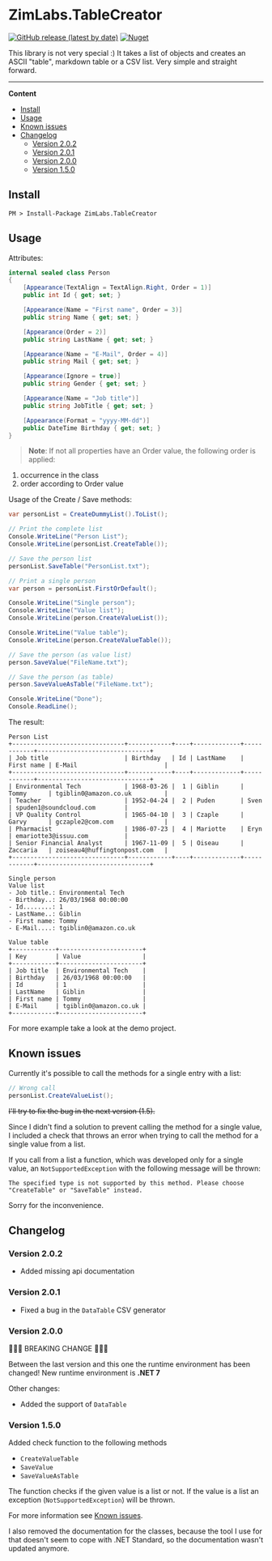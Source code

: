 # ZimLabs.TableCreator

[![GitHub release (latest by date)](https://img.shields.io/github/v/release/InvaderZim85/ZimLabs.TableCreator)](https://github.com/InvaderZim85/ZimLabs.TableCreator/releases) [![Nuget](https://img.shields.io/nuget/v/ZimLabs.TableCreator)](https://www.nuget.org/packages/ZimLabs.TableCreator/)

This library is not very special :) It takes a list of objects and creates an ASCII "table", markdown table or a CSV list. Very simple and straight forward.

---

**Content**

<!-- TOC -->

- [Install](#install)
- [Usage](#usage)
- [Known issues](#known-issues)
- [Changelog](#changelog)
    - [Version 2.0.2](#version-202)
    - [Version 2.0.1](#version-201)
    - [Version 2.0.0](#version-200)
    - [Version 1.5.0](#version-150)

<!-- /TOC -->

## Install

```
PM > Install-Package ZimLabs.TableCreator
```

## Usage

Attributes:

```csharp
internal sealed class Person
{
    [Appearance(TextAlign = TextAlign.Right, Order = 1)]
    public int Id { get; set; }

    [Appearance(Name = "First name", Order = 3)]
    public string Name { get; set; }

    [Appearance(Order = 2)]
    public string LastName { get; set; }

    [Appearance(Name = "E-Mail", Order = 4)]
    public string Mail { get; set; }

    [Appearance(Ignore = true)]
    public string Gender { get; set; }

    [Appearance(Name = "Job title")]
    public string JobTitle { get; set; }

    [Appearance(Format = "yyyy-MM-dd")]
    public DateTime Birthday { get; set; }
}
```

> **Note**: If not all properties have an Order value, the following order is applied:

1. occurrence in the class
2. order according to Order value

Usage of the Create / Save methods:

```csharp
var personList = CreateDummyList().ToList();

// Print the complete list
Console.WriteLine("Person List");
Console.WriteLine(personList.CreateTable());

// Save the person list
personList.SaveTable("PersonList.txt");

// Print a single person
var person = personList.FirstOrDefault();

Console.WriteLine("Single person");
Console.WriteLine("Value list");
Console.WriteLine(person.CreateValueList());

Console.WriteLine("Value table");
Console.WriteLine(person.CreateValueTable());

// Save the person (as value list)
person.SaveValue("FileName.txt");

// Save the person (as table)
person.SaveValueAsTable("FileName.txt");

Console.WriteLine("Done");
Console.ReadLine();
```

The result:

```
Person List
+-------------------------------+------------+----+-------------+------------+-------------------------------+
| Job title                     | Birthday   | Id | LastName    | First name | E-Mail                        |
+-------------------------------+------------+----+-------------+------------+-------------------------------+
| Environmental Tech            | 1968-03-26 |  1 | Giblin      | Tommy      | tgiblin0@amazon.co.uk         |
| Teacher                       | 1952-04-24 |  2 | Puden       | Sven       | spuden1@soundcloud.com        |
| VP Quality Control            | 1965-04-10 |  3 | Czaple      | Garvy      | gczaple2@com.com              |
| Pharmacist                    | 1986-07-23 |  4 | Mariotte    | Eryn       | emariotte3@issuu.com          |
| Senior Financial Analyst      | 1967-11-09 |  5 | Oiseau      | Zaccaria   | zoiseau4@huffingtonpost.com   |
+-------------------------------+------------+----+-------------+------------+-------------------------------+

Single person
Value list
- Job title.: Environmental Tech
- Birthday..: 26/03/1968 00:00:00
- Id........: 1
- LastName..: Giblin
- First name: Tommy
- E-Mail....: tgiblin0@amazon.co.uk

Value table
+------------+-----------------------+
| Key        | Value                 |
+------------+-----------------------+
| Job title  | Environmental Tech    |
| Birthday   | 26/03/1968 00:00:00   |
| Id         | 1                     |
| LastName   | Giblin                |
| First name | Tommy                 |
| E-Mail     | tgiblin0@amazon.co.uk |
+------------+-----------------------+
```

For more example take a look at the demo project.

## Known issues

Currently it's possible to call the methods for a single entry with a list:

```csharp
// Wrong call
personList.CreateValueList();
```

~~I'll try to fix the bug in the next version (1.5).~~

Since I didn't find a solution to prevent calling the method for a single value, I included a check that throws an error when trying to call the method for a single value from a list.

If you call from a list a function, which was developed only for a single value, an `NotSupportedException` with the following message will be thrown:

```
The specified type is not supported by this method. Please choose "CreateTable" or "SaveTable" instead.
```

Sorry for the inconvenience.

## Changelog

### Version 2.0.2

- Added missing api documentation

### Version 2.0.1

- Fixed a bug in the `DataTable` CSV generator 

### Version 2.0.0

🚨🚨🚨 BREAKING CHANGE 🚨🚨🚨

Between the last version and this one the runtime environment has been changed! New runtime environment is **.NET 7**

Other changes:

- Added the support of `DataTable`

### Version 1.5.0

Added check function to the following methods

- `CreateValueTable`
- `SaveValue`
- `SaveValueAsTable`

The function checks if the given value is a list or not. If the value is a list an exception (`NotSupportedException`) will be thrown.

For more information see [Known issues](#known-issues).

I also removed the documentation for the classes, because the tool I use for that doesn't seem to cope with .NET Standard, so the documentation wasn't updated anymore.